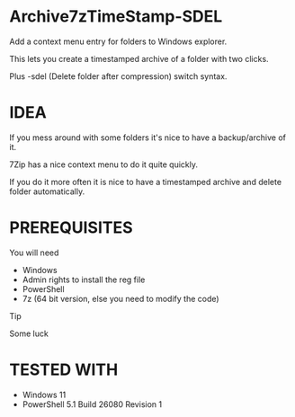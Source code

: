 # Archive7zTimeStamp-SDEL
Add a context menu entry for folders to Windows explorer. 

This lets you create a timestamped archive of a folder with two clicks.

Plus -sdel (Delete folder after compression) switch syntax.


# IDEA
If you mess around with some folders it's nice to have a backup/archive of it. 

7Zip has a nice context menu to do it quite quickly. 

If you do it more often it is nice to have a timestamped archive and delete folder automatically.

# PREREQUISITES
You will need
* Windows
* Admin rights to install the reg file
* PowerShell
* 7z (64 bit version, else you need to modify the code)
> [!TIP]
> Some luck

# TESTED WITH
* Windows 11
* PowerShell 5.1 Build 26080 Revision 1
